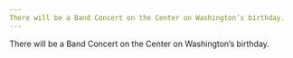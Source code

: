 ```yaml
---
There will be a Band Concert on the Center on Washington’s birthday.
---
```


There will be a Band Concert on the Center on Washington’s birthday.